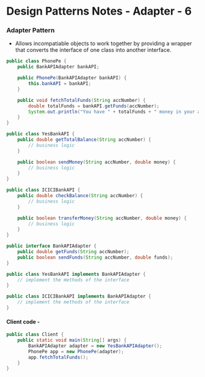 # Design Patterns Notes - Adapter - 6

### Adapter Pattern

- Allows incompatiable objects to work together by providing a wrapper that converts the interface of one class into another interface.

```java
public class PhonePe {
    public BankAPIAdapter bankAPI;

    public PhonePe(BankAPIAdapter bankAPI) {
        this.bankAPI = bankAPI;
    }

    public void fetchTotalFunds(String accNumber) {
        double totalFunds = bankAPI.getFunds(accNumber);
        System.out.println("You have " + totalFunds + " money in your account.");
    }
}

public class YesBankAPI {
    public double getTotalBalance(String accNumber) {
        // business logic
    }

    public boolean sendMoney(String accNumber, double money) {
        // business logic
    }
}

public class ICICIBankAPI {
    public double checkBalance(String accNumber) {
        // business logic
    }

    public boolean transferMoney(String accNumber, double money) {
        // business logic
    }
}

public interface BankAPIAdapter {
    public double getFunds(String accNumber);
    public boolean sendFunds(String accNumber, double funds);
}

public class YesBankAPI implements BankAPIAdapter {
    // implement the methods of the interface
}

public class ICICIBankAPI implements BankAPIAdapter {
    // implement the methods of the interface
}
```

#### Client code -

```java
public class Client {
    public static void main(String[] args) {
        BankAPIAdapter adapter = new YesBankAPIAdapter();
        PhonePe app = new PhonePe(adapter);
        app.fetchTotalFunds();
    }
}
```
